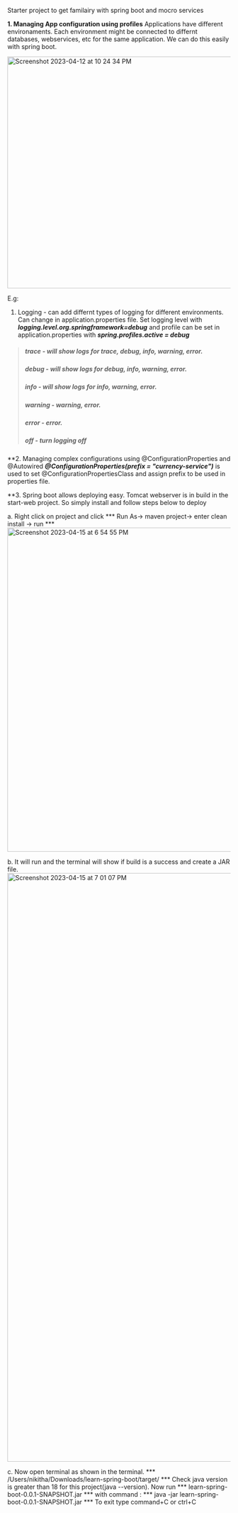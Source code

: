 Starter project to get familairy with spring boot and mocro services

**1. Managing App configuration using profiles**
Applications have different environaments. Each environment might be connected to differnt databases, webservices, etc for the same application. We can do this easily with spring boot.

<img width="522" alt="Screenshot 2023-04-12 at 10 24 34 PM" src="https://user-images.githubusercontent.com/23514932/231661490-378fc95b-3bb7-4eed-89a0-f56cbfaf65ae.png">

E.g:
1. Logging - can add differnt types of logging for different environments. Can change in application.properties file. Set logging level with ***logging.level.org.springframework=debug*** and profile can be set in application.properties with ***spring.profiles.active = debug***



>##### trace - will show logs for trace, debug, info, warning, error.
>##### debug - will show logs for debug, info, warning, error.
>##### info - will show logs for info, warning, error.
>##### warning - warning, error.
>##### error - error.
>##### off - turn logging off


**2. Managing complex configurations using @ConfigurationProperties and @Autowired
     ***@ConfigurationProperties(prefix = "currency-service")*** is used to set @ConfigurationPropertiesClass and assign prefix to be used in properties file.


**3. Spring boot allows deploying easy. Tomcat webserver is in build in the start-web project. So simply install and follow steps below to deploy

   a. Right click on project and click *** Run As-> maven project-> enter clean install -> run ***
<img width="730" alt="Screenshot 2023-04-15 at 6 54 55 PM" src="https://user-images.githubusercontent.com/23514932/232262009-4be18704-1668-47da-ab59-149475f47a85.png">

   b. It will run and the terminal will show if build is a success and create a JAR file.
     <img width="1326" alt="Screenshot 2023-04-15 at 7 01 07 PM" src="https://user-images.githubusercontent.com/23514932/232262153-a2f987da-52d6-4736-91fc-8f96de816240.png">
     
   c. Now open terminal as shown in the terminal.  *** /Users/nikitha/Downloads/learn-spring-boot/target/ *** 
      Check java version is greater than 18 for this project(java --version). 
      Now run *** learn-spring-boot-0.0.1-SNAPSHOT.jar *** with command : *** java -jar learn-spring-boot-0.0.1-SNAPSHOT.jar ***
      To exit type command+C or ctrl+C 
      
      

     
     
     

     
     
